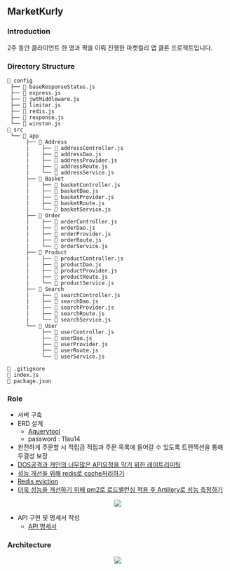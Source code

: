 ## MarketKurly

### Introduction

2주 동안 클라이언트 한 명과 짝을 이뤄 진행한 마켓컬리 앱 클론 프로젝트입니다.

### Directory Structure
```
📂 config
 ├── 📄 baseResponseStatus.js
 ├── 📄 express.js
 ├── 📄 jwtMiddleware.js
 ├── 📄 limiter.js
 ├── 📄 redis.js
 ├── 📄 response.js
 └── 📄 winston.js
📂 src
 └── 📂 app
      ├── 📂 Address
      |    ├── 📄 addressController.js
      |    ├── 📄 addressDao.js
      |    ├── 📄 addressProvider.js
      |    ├── 📄 addressRoute.js
      |    └── 📄 addressService.js
      ├── 📂 Basket
      |    ├── 📄 basketController.js
      |    ├── 📄 basketDao.js
      |    ├── 📄 basketProvider.js
      |    ├── 📄 basketRoute.js
      |    └── 📄 basketService.js 
      ├── 📂 Order
      |    ├── 📄 orderController.js
      |    ├── 📄 orderDao.js
      |    ├── 📄 orderProvider.js
      |    ├── 📄 orderRoute.js
      |    └── 📄 orderService.js
      ├── 📂 Product
      |    ├── 📄 productController.js
      |    ├── 📄 productDao.js
      |    ├── 📄 productProvider.js
      |    ├── 📄 productRoute.js
      |    └── 📄 productService.js
      ├── 📂 Search
      |    ├── 📄 searchController.js
      |    ├── 📄 searchDao.js
      |    ├── 📄 searchProvider.js
      |    ├── 📄 searchRoute.js
      |    └── 📄 searchService.js
      └── 📂 User
           ├── 📄 userController.js
           ├── 📄 userDao.js
           ├── 📄 userProvider.js
           ├── 📄 userRoute.js
           └── 📄 userService.js
      
📄 .gitignore
📄 index.js
📄 package.json
```
### Role

- 서버 구축
- ERD 설계
  - [Aquerytool](https://aquerytool.com/aquerymain/index/?rurl=6385f783-a240-41ae-a6e0-30f9da7bbd59)
  - password : 11au14
- 완전하게 주문할 시 적립금 적립과 주문 목록에 들어갈 수 있도록 트랜잭션을 통해 무결성 보장
- [DOS공격과 개인의 너무많은 API요청을 막기 위한 레이트리미팅](https://zzangwoolog.tistory.com/179)
- [성능 개선을 위해 redis로 cache처리하기](https://zzangwoolog.tistory.com/180?category=959189)
- [Redis eviction](https://zzangwoolog.tistory.com/183)
- [더욱 성능을 개선하기 위해 pm2로 로드밸런싱 적용 후 Artillery로 성능 측정하기](https://zzangwoolog.tistory.com/184)

<p align="center">
    <img src="https://user-images.githubusercontent.com/64726822/131082826-1a134c8d-cee3-460f-bc3c-79af792ac0bd.png" border="0">
</p>
 
- API 구현 및 명세서 작성
  - [API 명세서](https://docs.google.com/spreadsheets/d/1D_X-jigpNFRN9SfkOiPDhY3gUED8nCPZ56ENcgmuf24/edit?usp=sharing)


### Architecture
 
<p align="center">
    <img src="https://user-images.githubusercontent.com/46131688/115104653-e58aff00-9f94-11eb-9e1b-09f757a9687d.png" border="0">
</p>
